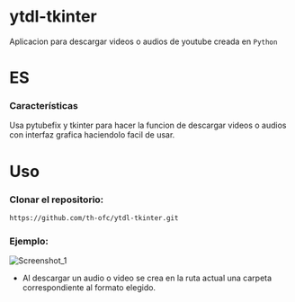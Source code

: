 # ytdl-tkinter

Aplicacion para descargar videos o audios de youtube creada en `Python`

# ES
### Características
Usa pytubefix y tkinter para hacer la funcion de descargar videos o audios con interfaz grafica haciendolo facil de usar.
# Uso
### Clonar el repositorio:
```sh
https://github.com/th-ofc/ytdl-tkinter.git
```
### Ejemplo:
![Screenshot_1](https://github.com/user-attachments/assets/f2e80ec4-6869-43c9-9d0c-c08003cd2d61)

* Al descargar un audio o video se crea en la ruta actual una carpeta correspondiente al formato elegido.
